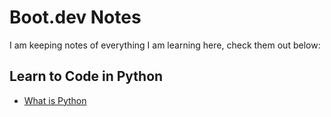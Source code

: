 # Boot.dev Notes

I am keeping notes of everything I am learning here, check them out below:

## Learn to Code in Python

- [What is Python](notes/What_is_Python.md)


